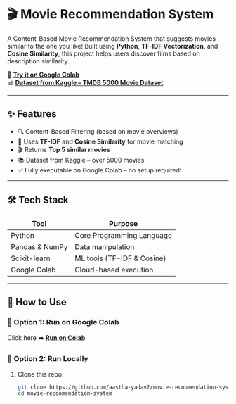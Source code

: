 # 🎬 Movie Recommendation System

A Content-Based Movie Recommendation System that suggests movies similar to the one you like! Built using **Python**, **TF-IDF Vectorization**, and **Cosine Similarity**, this project helps users discover films based on description similarity.

🔗 **[Try it on Google Colab](https://colab.research.google.com/drive/1iCiOQVhs1h8yrfqtWrgKfYGVBdQnaDdr?usp=sharing)**  
📊 **[Dataset from Kaggle – TMDB 5000 Movie Dataset](https://www.kaggle.com/datasets/tmdb/tmdb-movie-metadata)**

---

## ✨ Features

- 🔍 Content-Based Filtering (based on movie overviews)
- 🧠 Uses **TF-IDF** and **Cosine Similarity** for movie matching
- 🎬 Returns **Top 5 similar movies**
- 📚 Dataset from Kaggle – over 5000 movies
- ✅ Fully executable on Google Colab – no setup required!

---

## 🛠️ Tech Stack

| Tool            | Purpose                      |
|-----------------|------------------------------|
| Python          | Core Programming Language    |
| Pandas & NumPy  | Data manipulation            |
| Scikit-learn    | ML tools (TF-IDF & Cosine)   |
| Google Colab    | Cloud-based execution        |

---

## 🚀 How to Use

### 📌 Option 1: Run on Google Colab
Click here ➡️ [**Run on Colab**](https://colab.research.google.com/drive/1iCiOQVhs1h8yrfqtWrgKfYGVBdQnaDdr?usp=sharing)

### 📌 Option 2: Run Locally
1. Clone this repo:
   ```bash
   git clone https://github.com/aastha-yadav2/movie-recoomendation-system
   cd movie-recoomendation-system
